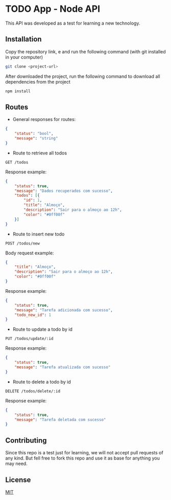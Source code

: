 # TODO App - Node API

This API was developed as a test for learning a new technology.

## Installation

Copy the repository link, e and run the following command (with git installed in your computer)

```bash
git clone <project-url>
```

After downloaded the project, run the following command to download all dependencies from the project

```bash
npm install
```

## Routes

* General responses for routes:
```json
{
    "status": "bool",
    "message": "string"
}
```

* Route to retrieve all todos

```http
GET /todos
```

Response example:
```json
{
    "status": true,
    "message": "Dados recuperados com sucesso",
    "todos": [{
        "id": 1,
        "title": "Almoço",
        "description": "Sair para o almoço ao 12h",
        "color": "#0ff00f"
    }]
}
```

* Route to insert new todo

```http
POST /todos/new
```

Body request example:

```json
{
    "title": "Almoço",
    "description": "Sair para o almoço ao 12h",
    "color": "#0ff00f"
}
```

Response example:
```json
{
    "status": true,
    "message": "Tarefa adicionada com sucesso",
    "todo_new_id": 1
}
```

* Route to update a todo by id

```http
PUT /todos/update/:id
```

Response example:
```json
{
    "status": true,
    "message": "Tarefa atualizada com sucesso"
}
```

* Route to delete a todo by id

```http
DELETE /todos/delete/:id
```

Response example:
```json
{
    "status": true,
    "message": "Tarefa deletada com sucesso"
}
```


## Contributing
Since this repo is a test just for learning, we will not accept pull requests of any kind. But fell free to fork this repo and use it as base for anything you may need.

## License
[MIT](https://choosealicense.com/licenses/gpl-3.0/)
